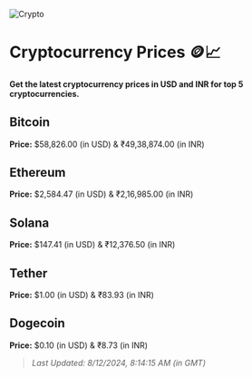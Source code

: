
![Crypto](https://www.techguide.com.au/wp-content/uploads/2020/11/crypto3.jpeg)

# Cryptocurrency Prices 🪙📈

#### Get the latest cryptocurrency prices in USD and INR for top 5 cryptocurrencies.

## Bitcoin

**Price:** $58,826.00 (in USD) & ₹49,38,874.00 (in INR)

## Ethereum

**Price:** $2,584.47 (in USD) & ₹2,16,985.00 (in INR)

## Solana

**Price:** $147.41 (in USD) & ₹12,376.50 (in INR)

## Tether

**Price:** $1.00 (in USD) & ₹83.93 (in INR)

## Dogecoin

**Price:** $0.10 (in USD) & ₹8.73 (in INR)

> _Last Updated: 8/12/2024, 8:14:15 AM (in GMT)_
